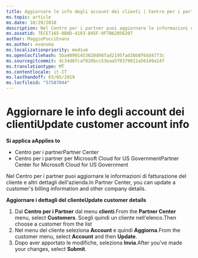 ```yaml
---
title: Aggiornare le info degli account dei clienti | Centro per i partner
ms.topic: article
ms.date: 10/29/2018
description: Nel Centro per i partner puoi aggiornare le informazioni di fatturazione del cliente e altri dettagli dell'azienda.
ms.assetid: 7ECE7165-0B0D-4183-845F-9F7B62056207
author: MaggiePucciEvans
ms.author: evansma
ms.localizationpriority: medium
ms.openlocfilehash: 5ba40901453620d98fad2195fad3bb8f6dd4773c
ms.sourcegitcommit: 4c34d6fcaf020bcc53eaa5f0379011a56149a14f
ms.translationtype: MT
ms.contentlocale: it-IT
ms.lasthandoff: 03/05/2019
ms.locfileid: "57587044"
---
```

# <a name="update-customer-account-info"></a><span data-ttu-id="98dfb-103">Aggiornare le info degli account dei clienti</span><span class="sxs-lookup"><span data-stu-id="98dfb-103">Update customer account info</span></span>

<span data-ttu-id="98dfb-104">**Si applica a**</span><span class="sxs-lookup"><span data-stu-id="98dfb-104">**Applies to**</span></span>

-  <span data-ttu-id="98dfb-105">Centro per i partner</span><span class="sxs-lookup"><span data-stu-id="98dfb-105">Partner Center</span></span>
-  <span data-ttu-id="98dfb-106">Centro per i partner per Microsoft Cloud for US Government</span><span class="sxs-lookup"><span data-stu-id="98dfb-106">Partner Center for Microsoft Cloud for US Government</span></span>


<span data-ttu-id="98dfb-107">Nel Centro per i partner puoi aggiornare le informazioni di fatturazione del cliente e altri dettagli dell'azienda.</span><span class="sxs-lookup"><span data-stu-id="98dfb-107">In Partner Center, you can update a customer's billing information and other company details.</span></span>

<span data-ttu-id="98dfb-108">**Aggiornare i dettagli del cliente**</span><span class="sxs-lookup"><span data-stu-id="98dfb-108">**Update customer details**</span></span>

1.  <span data-ttu-id="98dfb-109">Dal **Centro per i Partner** dal menu **clienti**.</span><span class="sxs-lookup"><span data-stu-id="98dfb-109">From the **Partner Center** menu, select **Customers**.</span></span> <span data-ttu-id="98dfb-110">Scegli quindi un cliente nell'elenco.</span><span class="sxs-lookup"><span data-stu-id="98dfb-110">Then choose a customer from the list</span></span>
2.  <span data-ttu-id="98dfb-111">Nel menu del cliente seleziona **Account** e quindi **Aggiorna**.</span><span class="sxs-lookup"><span data-stu-id="98dfb-111">From the customer menu, select **Account** and then **Update**.</span></span>
3.  <span data-ttu-id="98dfb-112">Dopo aver apportato le modifiche, seleziona **Invia**.</span><span class="sxs-lookup"><span data-stu-id="98dfb-112">After you've made your changes, select **Submit**.</span></span>

 

 



